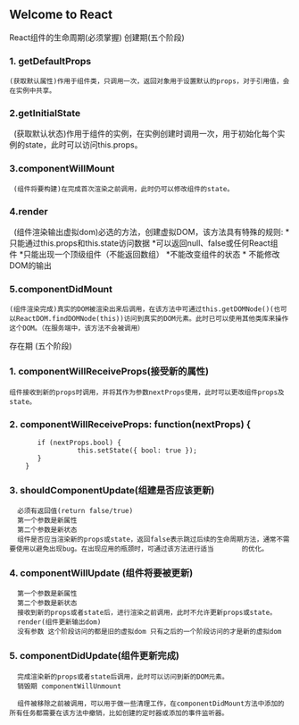## Welcome to  React 

React组件的生命周期(必须掌握)
创建期(五个阶段)
###  1. getDefaultProps

    (获取默认属性)作用于组件类，只调用一次，返回对象用于设置默认的props，对于引用值，会在实例中共享。

### 2.getInitialState
    (获取默认状态)作用于组件的实例，在实例创建时调用一次，用于初始化每个实例的state，此时可以访问this.props。
### 3.componentWillMount
     (组件将要构建)在完成首次渲染之前调用，此时仍可以修改组件的state。
### 4.render
    (组件渲染输出虚拟dom)必选的方法，创建虚拟DOM，该方法具有特殊的规则: *只能通过this.props和this.state访问数据 *可以返回null、false或任何React组件 *只能出现一个顶级组件（不能返回数组） *不能改变组件的状态 * 不能修改DOM的输出
### 5.componentDidMount
    (组件渲染完成)真实的DOM被渲染出来后调用，在该方法中可通过this.getDOMNode()(也可以ReactDOM.findDOMNode(this))访问到真实的DOM元素。此时已可以使用其他类库来操作这个DOM。（在服务端中，该方法不会被调用）


存在期 (五个阶段)

### 1. componentWillReceiveProps(接受新的属性)
    组件接收到新的props时调用，并将其作为参数nextProps使用，此时可以更改组件props及state。
    
### 2. componentWillReceiveProps: function(nextProps) { 
           if (nextProps.bool) { 
                     this.setState({ bool: true }); 
           }
        }
### 3. shouldComponentUpdate(组建是否应该更新)

      必须有返回值(return false/true)
      第一个参数是新属性
      第二个参数是新状态
      组件是否应当渲染新的props或state，返回false表示跳过后续的生命周期方法，通常不需要使用以避免出现bug。在出现应用的瓶颈时，可通过该方法进行适当       的优化。
### 4. componentWillUpdate (组件将要被更新)

      第一个参数是新属性
      第二个参数是新状态
      接收到新的props或者state后，进行渲染之前调用，此时不允许更新props或state。
      render(组件更新输出dom)
      没有参数 这个阶段访问的都是旧的虚拟dom 只有之后的一个阶段访问的才是新的虚拟dom
### 5. componentDidUpdate(组件更新完成)
      完成渲染新的props或者state后调用，此时可以访问到新的DOM元素。
      销毁期 componentWillUnmount

      组件被移除之前被调用，可以用于做一些清理工作，在componentDidMount方法中添加的所有任务都需要在该方法中撤销，比如创建的定时器或添加的事件监听器。
